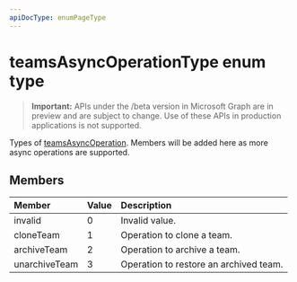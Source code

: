 ```yaml
---
apiDocType: enumPageType
---
```

# teamsAsyncOperationType enum type

> **Important:** APIs under the /beta version in Microsoft Graph are in preview and are subject to change. Use of these APIs in production applications is not supported.

Types of [teamsAsyncOperation](teamsasyncoperation.md). Members will be added here as more async operations are supported.

## Members

| Member | Value| Description |
|:---------------|:--------|:----------|
|invalid|0|Invalid value.|
|cloneTeam|1|Operation to clone a team.|
|archiveTeam|2|Operation to archive a team.|
|unarchiveTeam|3|Operation to restore an archived team.|
